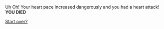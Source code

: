 Uh Oh! Your heart pace increased dangerously and you had a heart attack! **YOU DIED**

[Start over?](../intro/beginning)
